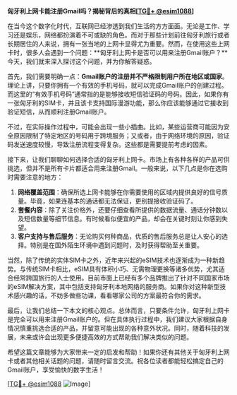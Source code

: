 **匈牙利上网卡能注册Gmail吗？揭秘背后的真相[[TG💪+ @esim1088](https://t.me/s/esim1088)]**

在当今这个数字化时代，互联网已经渗透到我们生活的方方面面。无论是工作、学习还是娱乐，网络都扮演着不可或缺的角色。而对于那些计划前往匈牙利旅行或者长期居住的人来说，拥有一张当地的上网卡显得尤为重要。然而，在使用这些上网卡时，很多人会遇到一个问题：**匈牙利上网卡是否可以用来注册Gmail账户？**今天，我们就来深入探讨这个问题，并为你解答疑惑。

首先，我们需要明确一点：**Gmail账户的注册并不严格限制用户所在地区或国家**。理论上讲，只要你拥有一个有效的手机号码，就可以完成Gmail账户的创建过程。而这里的“有效手机号码”通常指的是能够接收短信验证码的号码。因此，如果你有一张匈牙利的SIM卡，并且该卡支持国际漫游功能，那么你应该能够通过它接收到验证短信，从而顺利注册Gmail账户。

不过，在实际操作过程中，可能会出现一些小插曲。比如，某些运营商可能因为安全原因限制了特定地区的号码用于跨境服务；又或者，由于网络环境的原因，验证码发送速度较慢，导致注册流程变得复杂。这些都是需要提前考虑的因素。

接下来，让我们聊聊如何选择合适的匈牙利上网卡。市场上有各种各样的产品可供挑选，但并不是所有卡片都适合用来注册Gmail。一般来说，以下几点是你在选购时需要注意的地方：

1. **网络覆盖范围**：确保所选上网卡能够在你需要使用的区域内提供良好的信号质量。毕竟，如果连基本的通话都无法保证，更别提接收验证码了。
2. **套餐内容**：除了关注价格外，还要仔细查看所提供的数据流量、通话分钟数以及短信数量等细节信息。有时候看似便宜的产品，却会在关键时刻让你感到失望。
3. **客户支持与售后服务**：无论购买何种商品，优质的售后服务总是让人安心的选择。特别是在国外陌生环境中遇到问题时，及时获得帮助至关重要。

当然，除了传统的实体SIM卡之外，近年来兴起的eSIM技术也逐渐成为一种新趋势。与传统SIM卡相比，eSIM具有体积小巧、无需物理更换等诸多优势，尤其适合经常跨国旅行的人士使用。目前市面上已经有多个品牌推出了针对不同国家市场的eSIM解决方案，其中包括支持匈牙利本地网络的服务商。如果你对这种新型技术感兴趣的话，不妨多做些功课，看看哪家公司的方案最符合你的需求。

最后，让我们总结一下本文的核心观点。总体而言，只要条件允许，匈牙利上网卡是完全可以用来注册Gmail账户的。但在具体执行过程中，我们建议大家根据自身情况慎重挑选合适的产品，并留意可能出现的各种意外状况。同时，随着科技的发展，未来或许会出现更多便捷高效的方式帮助我们解决类似的问题。

希望这篇文章能够为大家带来一定的启发和帮助！如果你还有其他关于匈牙利上网卡或者其他相关话题的问题，请随时留言交流。祝各位读者都能轻松搞定自己的Gmail账户，享受愉快的数字生活！

[[TG💪+ @esim1088](https://t.me/s/esim1088) ![Image](https://i.postimg.cc/4NQfJmqS/Snipaste-2025-05-13-00-14-12.png)]